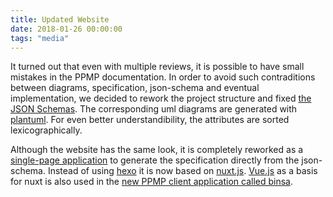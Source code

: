 ```yaml
---
title: Updated Website
date: 2018-01-26 00:00:00
tags: "media"
---
```

It turned out that even with multiple reviews, it is possible to have small mistakes in the PPMP documentation. In order to avoid such contraditions between diagrams, specification, json-schema and eventual implementation, we decided to rework the project structure and fixed [the JSON Schemas](https://github.com/eclipse/unide/issues/21). The corresponding uml diagrams are generated with [plantuml](http://plantuml.com/). For even better understandibility, the attributes are sorted lexicographically.

Although the website has the same look, it is completely reworked as a [single-page application](https://en.wikipedia.org/wiki/Single-page_application) to generate the specification directly from the json-schema. Instead of using [hexo](https://hexo.io/) it is now based on [nuxt.js](https://nuxtjs.org/). [Vue.js](https://vuejs.org/) as a basis for nuxt is also used in the [new PPMP client application called binsa](https://github.com/eclipse/unide/tree/master/clients/binsa).



